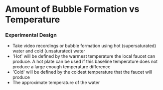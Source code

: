 # Amount of Bubble Formation vs Temperature

### Experimental Design
- Take video recordings or bubble formation using hot (supersaturated) water and cold (unsaturated) water
- 'Hot' will be defined by the warmest temperature the local faucet can produce. A hot plate can be used if this baseline temperature does not produce a large enough temperature difference
- 'Cold' will be defined by the coldest temperature that the faucet will produce
- The approximate temperature of the water 
